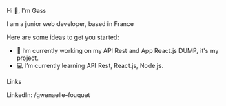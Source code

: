Hi 👋, I'm Gass

I am a junior web developer, based in France

Here are some ideas to get you started:

- 📁 I’m currently working on my API Rest and App React.js DUMP, it's my project.
- 💻 I’m currently learning API Rest, React.js, Node.js.

Links

LinkedIn: /gwenaelle-fouquet
<!--
**Gass-Dev/Gass-Dev** is a ✨ _special_ ✨ repository because its `README.md` (this file) appears on your GitHub profile.
